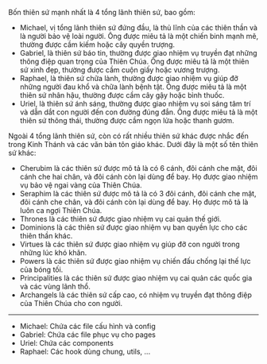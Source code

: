 Bốn thiên sứ mạnh nhất là 4 tổng lãnh thiên sứ, bao gồm:
- Michael, vị tổng lãnh thiên sứ đứng đầu, là thủ lĩnh của các thiên thần và là người bảo vệ loài người. Ông được miêu tả là một chiến binh mạnh mẽ, thường được cầm kiếm hoặc cây quyền trượng.
- Gabriel, là thiên sứ báo tin, thường được giao nhiệm vụ truyền đạt những thông điệp quan trọng của Thiên Chúa. Ông được miêu tả là một thiên sứ xinh đẹp, thường được cầm cuộn giấy hoặc vương trượng.
- Raphael, là thiên sứ chữa lành, thường được giao nhiệm vụ giúp đỡ những người đau khổ và chữa lành bệnh tật. Ông được miêu tả là một thiên sứ nhân hậu, thường được cầm cây gậy hoặc bình thuốc.
- Uriel, là thiên sứ ánh sáng, thường được giao nhiệm vụ soi sáng tâm trí và dẫn dắt con người đến con đường đúng đắn. Ông được miêu tả là một thiên sứ thông thái, thường được cầm ngọn lửa hoặc thanh gươm.


Ngoài 4 tổng lãnh thiên sứ, còn có rất nhiều thiên sứ khác được nhắc đến trong Kinh Thánh và các văn bản tôn giáo khác. Dưới đây là một số tên thiên sứ khác:

- Cherubim là các thiên sứ được mô tả là có 6 cánh, đôi cánh che mặt, đôi cánh che hai chân, và đôi cánh còn lại dùng để bay. Họ được giao nhiệm vụ bảo vệ ngai vàng của Thiên Chúa.
- Seraphim là các thiên sứ được mô tả là có 3 đôi cánh, đôi cánh che mặt, đôi cánh che chân, và đôi cánh còn lại dùng để bay. Họ được mô tả là luôn ca ngợi Thiên Chúa.
- Thrones là các thiên sứ được giao nhiệm vụ cai quản thế giới.
- Dominions là các thiên sứ được giao nhiệm vụ ban quyền lực cho các thiên thần khác.
- Virtues là các thiên sứ được giao nhiệm vụ giúp đỡ con người trong những lúc khó khăn.
- Powers là các thiên sứ được giao nhiệm vụ chiến đấu chống lại thế lực của bóng tối.
- Principalities là các thiên sứ được giao nhiệm vụ cai quản các quốc gia và các vùng lãnh thổ.
- Archangels là các thiên sứ cấp cao, có nhiệm vụ truyền đạt thông điệp của Thiên Chúa cho con người.

---
- Michael: Chứa các file cấu hình và config 
- Gabriel: Chứa các file phục vụ cho pages
- Uriel: Chứa các components
- Raphael: Các hook dùng chung, utils, ...